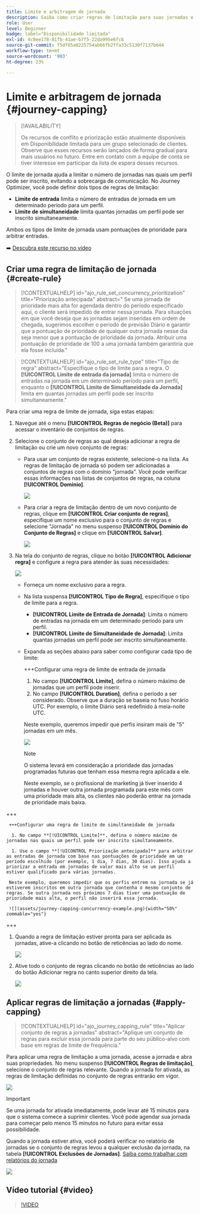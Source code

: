 ```yaml
---
title: Limite e arbitragem de jornada
description: Saiba como criar regras de limitação para suas jornadas e como arbitrar a entrada de jornada
role: User
level: Beginner
badge: label="Disponibilidade limitada"
exl-id: 4c0ee178-81fb-41ae-b7f5-22da995e6fc6
source-git-commit: f5df65a0225754ab66fb2ffa33c5130f7137b644
workflow-type: tm+mt
source-wordcount: '903'
ht-degree: 23%

---
```


# Limite e arbitragem de jornada {#journey-capping}

>[!AVAILABILITY]
>
>Os recursos de conflito e priorização estão atualmente disponíveis em Disponibilidade limitada para um grupo selecionado de clientes. Observe que esses recursos serão lançados de forma gradual para mais usuários no futuro. Entre em contato com a equipe de conta se tiver interesse em participar da lista de espera desses recursos.

O limite de jornada ajuda a limitar o número de jornadas nas quais um perfil pode ser inscrito, evitando a sobrecarga de comunicação. No Journey Optimizer, você pode definir dois tipos de regras de limitação:

* **Limite de entrada** limita o número de entradas de jornada em um determinado período para um perfil.
* **Limite de simultaneidade** limita quantas jornadas um perfil pode ser inscrito simultaneamente.

Ambos os tipos de limite de jornada usam pontuações de prioridade para arbitrar entradas.

➡️ [Descubra este recurso no vídeo](#video)

## Criar uma regra de limitação de jornada {#create-rule}

>[!CONTEXTUALHELP]
>id="ajo_rule_set_concurrency_prioritization"
>title="Priorização antecipada"
>abstract=" Se uma jornada de prioridade mais alta for agendada dentro do período especificado aqui, o cliente será impedido de entrar nessa jornada. Para situações em que você deseja que as jornadas sejam inseridas em ordem de chegada, sugerimos escolher o período de previsão Diário e garantir que a pontuação de prioridade de qualquer outra jornada nesse dia seja menor que a pontuação de prioridade da jornada. Atribuir uma pontuação de prioridade de 100 a uma jornada também garantiria que ela fosse incluída."

>[!CONTEXTUALHELP]
>id="ajo_rule_set_rule_type"
>title="Tipo de regra"
>abstract="Especifique o tipo de limite para a regra. O **[!UICONTROL Limite de entrada da jornada]** limita o número de entradas na jornada em um determinado período para um perfil, enquanto o **[!UICONTROL Limite de Simultaneidade da Jornada]** limita em quantas jornadas um perfil pode ser inscrito simultaneamente."

Para criar uma regra de limite de jornada, siga estas etapas:

1. Navegue até o menu **[!UICONTROL Regras de negócio (Beta)]** para acessar o inventário de conjuntos de regras.

1. Selecione o conjunto de regras ao qual deseja adicionar a regra de limitação ou crie um novo conjunto de regras:

   * Para usar um conjunto de regras existente, selecione-o na lista. As regras de limitação de jornada só podem ser adicionadas a conjuntos de regras com o domínio &quot;jornada&quot;. Você pode verificar essas informações nas listas de conjuntos de regras, na coluna **[!UICONTROL Domínio]**.

     ![](assets/journey-capping-list.png)

   * Para criar a regra de limitação dentro de um novo conjunto de regras, clique em **[!UICONTROL Criar conjunto de regras]**, especifique um nome exclusivo para o conjunto de regras e selecione &quot;Jornada&quot; no menu suspenso **[!UICONTROL Domínio do Conjunto de Regras]** e clique em **[!UICONTROL Salvar]**.

     ![](assets/journey-capping-rule-set.png)

1. Na tela do conjunto de regras, clique no botão **[!UICONTROL Adicionar regra]** e configure a regra para atender às suas necessidades:

   ![](assets/journey-capping-concurrency.png)

   * Forneça um nome exclusivo para a regra.

   * Na lista suspensa **[!UICONTROL Tipo de Regra]**, especifique o tipo de limite para a regra.

      * **[!UICONTROL Limite de Entrada de Jornada]**: Limita o número de entradas na jornada em um determinado período para um perfil.
      * **[!UICONTROL Limite de Simultaneidade de Jornada]**: Limita quantas jornadas um perfil pode ser inscrito simultaneamente.

   * Expanda as seções abaixo para saber como configurar cada tipo de limite:

     +++Configurar uma regra de limite de entrada de jornada

      1. No campo **[!UICONTROL Limite]**, defina o número máximo de jornadas que um perfil pode inserir.
      1. No campo **[!UICONTROL Duration]**, defina o período a ser considerado. Observe que a duração se baseia no fuso horário UTC. Por exemplo, o limite Diário será redefinido à meia-noite UTC.

     Neste exemplo, queremos impedir que perfis insiram mais de &quot;5&quot; jornadas em um mês.

     ![](assets/journey-capping-entry-example.png)

     >[!NOTE]
     >
     >O sistema levará em consideração a prioridade das jornadas programadas futuras que tenham essa mesma regra aplicada a ele.
     >
     >Neste exemplo, se o profissional de marketing já tiver inserido 4 jornadas e houver outra jornada programada para este mês com uma prioridade mais alta, os clientes não poderão entrar na jornada de prioridade mais baixa.

+++

     +++Configurar uma regra de limite de simultaneidade de jornada

      1. No campo **[!UICONTROL Limite]**, defina o número máximo de jornadas nas quais um perfil pode ser inscrito simultaneamente.

      1. Use o campo **[!UICONTROL Priorização antecipada]** para arbitrar as entradas de jornada com base nas pontuações de prioridade em um período escolhido (por exemplo, 1 dia, 7 dias, 30 dias). Isso ajuda a priorizar a entrada em jornadas de valor mais alto se um perfil estiver qualificado para várias jornadas.

     Neste exemplo, queremos impedir que os perfis entrem na jornada se já estiverem inscritos em outra jornada que contenha o mesmo conjunto de regras. Se outra jornada nos próximos 7 dias tiver uma pontuação de prioridade mais alta, o perfil não inserirá essa jornada.

     ![](assets/journey-capping-concurrency-example.png){width="50%" zommable="yes"}

+++

1. Quando a regra de limitação estiver pronta para ser aplicada às jornadas, ative-a clicando no botão de reticências ao lado do nome.

   ![](assets/journey-capping-activate-rule.png)

1. Ative todo o conjunto de regras clicando no botão de reticências ao lado do botão Adicionar regra no canto superior direito da tela.

   ![](assets/journey-capping-activate-rule-set.png)

## Aplicar regras de limitação a jornadas {#apply-capping}

>[!CONTEXTUALHELP]
>id="ajo_journey_capping_rule"
>title="Aplicar conjunto de regras a jornadas"
>abstract="Aplique um conjunto de regras para excluir essa jornada para parte do seu público-alvo com base em regras de limite de frequência."

Para aplicar uma regra de limitação a uma jornada, acesse a jornada e abra suas propriedades. No menu suspenso **[!UICONTROL Regras de limitação]**, selecione o conjunto de regras relevante. Quando a jornada for ativada, as regras de limitação definidas no conjunto de regras entrarão em vigor.

![](assets/journey-capping-apply.png)

>[!IMPORTANT]
>
>Se uma jornada for ativada imediatamente, pode levar até 15 minutos para que o sistema comece a suprimir clientes. Você pode agendar sua jornada para começar pelo menos 15 minutos no futuro para evitar essa possibilidade.

Quando a jornada estiver ativa, você poderá verificar no relatório de jornadas se o conjunto de regras levou a qualquer exclusão da jornada, na tabela **[!UICONTROL Exclusões de Jornadas]**. [Saiba como trabalhar com relatórios do jornada](../reports/journey-global-report-cja.md)

![](assets/journey-report.png)

## Vídeo tutorial {#video}

>[!VIDEO](https://video.tv.adobe.com/v/3435530?quality=12)

